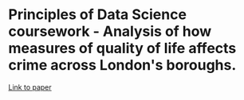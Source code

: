 # Principles of Data Science coursework - Analysis of how measures of quality of life affects crime across London's boroughs.
 

[Link to paper](pods_project_report.pdf)
